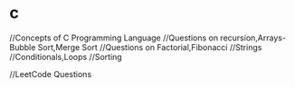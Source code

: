 # c
//Concepts of C Programming Language
//Questions on recursion,Arrays-Bubble Sort,Merge Sort
//Questions on Factorial,Fibonacci
//Strings
//Conditionals,Loops
//Sorting

//LeetCode Questions
